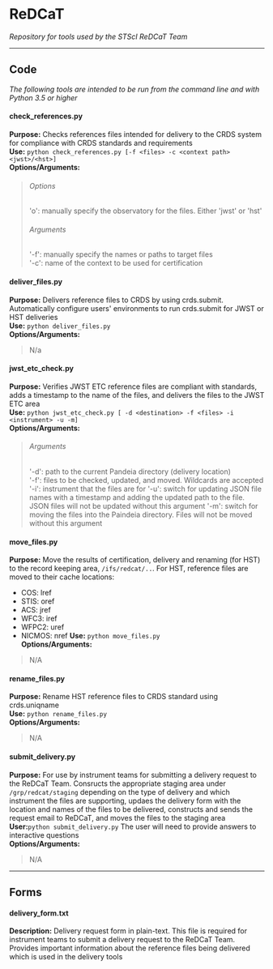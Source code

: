 # ReDCaT #
*Repository for tools used by the STScI ReDCaT Team*

---
 
## Code ##
*The following tools are intended to be run from the command line and with Python 3.5 or higher*
 
#### check_references.py ####

**Purpose:** Checks references files intended for delivery to the CRDS system for compliance with CRDS standards and requirements\
**Use:** `python check_references.py [-f <files> -c <context path> <jwst>/<hst>]`\
**Options/Arguments:**
> ###### Options
> 'o': manually specify the observatory for the files. Either 'jwst' or 'hst'
> ###### Arguments
> '-f': manually specify the names or paths to target files\
> '-c': name of the context to be used for certification

#### deliver_files.py ####

**Purpose:** Delivers reference files to CRDS by using crds.submit. Automatically configure users' environments to run crds.submit for JWST or HST deliveries\
**Use:** `python deliver_files.py`\
**Options/Arguments:**
> N/a

 #### jwst_etc_check.py ####
 
 **Purpose:** Verifies JWST ETC reference files are compliant with standards, adds a timestamp to the name of the files, and delivers the files to the JWST ETC area\
 **Use:** `python jwst_etc_check.py [ -d <destination> -f <files> -i <instrument> -u -m]`\
 **Options/Arguments:**
 > ###### Arguments
 > '-d': path to the current Pandeia directory (delivery location)\
 > '-f': files to be checked, updated, and moved. Wildcards are accepted\
 > '-i': instrument that the files are for
 > '-u': switch for updating JSON file names with a timestamp and adding the updated path to the file. JSON files will not be updated without this argument
 > '-m': switch for moving the files into the Paindeia directory. Files will not be moved without this argument
 
 #### move_files.py ####
 
 **Purpose:** Move the results of certification, delivery and renaming (for HST) to the record keeping area, `/ifs/redcat/..`. For HST, reference files are moved to their cache locations:
 * COS: lref
 * STIS: oref
 * ACS: jref
 * WFC3: iref
 * WFPC2: uref
 * NICMOS: nref
 **Use:** `python move_files.py`\
 **Options/Arguments:**
 > N/A
 
 #### rename_files.py ####
 
 **Purpose:** Rename HST reference files to CRDS standard using crds.uniqname\
 **Use:** `python rename_files.py`\
 **Options/Arguments:**
 >N/A
 
 #### submit_delivery.py ####
 
 **Purpose:** For use by instrument teams for submitting a delivery request to the ReDCaT Team. Consructs the appropriate staging area under `/grp/redcat/staging` depending on the type of delivery and which instrument the files are supporting, updaes the delivery form with the location and names of the files to be delivered, constructs and sends the request email to ReDCaT, and moves the files to the staging area\
 **User:**`python submit_delivery.py` The user will need to provide answers to interactive questions\
 **Options/Arguments:**
 >N/A
 
 ---
 
 ## Forms ##
 
 #### delivery_form.txt ####
 
 **Description:** Delivery request form in plain-text. This file is required for instrument teams to submit a delivery request to the ReDCaT Team. Provides important information about the reference files being delivered which is used in the delivery tools
 
 
 
